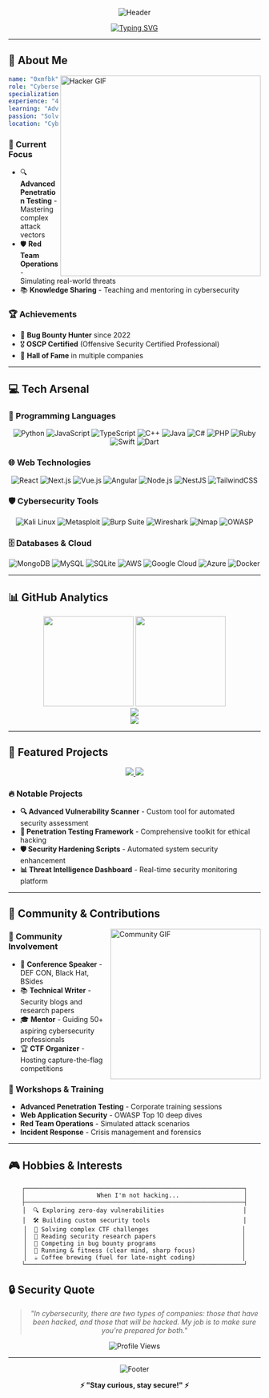<div align="center">
  
  ![Header](https://capsule-render.vercel.app/api?type=waving&color=gradient&customColorList=12&height=300&section=header&text=0xmfbk&fontSize=90&fontAlignY=38&animation=fadeIn&fontColor=ffffff&desc=Cybersecurity%20Engineer%20%7C%20Penetration%20Tester%20%7C%20Red%20Teamer&descAlignY=51&descAlign=62)
  
  [![Typing SVG](https://readme-typing-svg.herokuapp.com?font=Orbitron&size=24&duration=3000&pause=1000&color=00FF41&center=true&vCenter=true&width=600&lines=Welcome+to+the+Matrix...;Cybersecurity+Engineer;Penetration+Tester;Red+Team+Specialist;Bug+Hunter+Since+2020;Cyber+Puzzle+Solver)](https://git.io/typing-svg)
    
</div>

---

## 🚀 About Me

<img align="right" alt="Hacker GIF" width="400" src="https://media.giphy.com/media/3o7qE1YN7aBOFPRw8E/giphy.gif" />

```yaml
name: "0xmfbk"
role: "Cybersecurity Engineer"
specialization: ["Penetration Testing", "Red Teaming", "Vulnerability Assessment"]
experience: "4+ years in cybersecurity"
learning: "Advanced Penetration Testing & AI Security"
passion: "Solving cyber puzzles and securing the digital world"
location: "Cyberspace 🌐"
```

### 🎯 Current Focus
- 🔍 **Advanced Penetration Testing** - Mastering complex attack vectors
- 🛡️ **Red Team Operations** - Simulating real-world threats
- 📚 **Knowledge Sharing** - Teaching and mentoring in cybersecurity

### 🏆 Achievements
- 🐛 **Bug Bounty Hunter** since 2022
- 🎖️ **OSCP Certified** (Offensive Security Certified Professional)
- 🏅 **Hall of Fame** in multiple companies
---

## 💻 Tech Arsenal

### 🔧 Programming Languages
<div align="center">
  
  ![Python](https://img.shields.io/badge/Python-3776AB?style=for-the-badge&logo=python&logoColor=white)
  ![JavaScript](https://img.shields.io/badge/JavaScript-F7DF1E?style=for-the-badge&logo=javascript&logoColor=black)
  ![TypeScript](https://img.shields.io/badge/TypeScript-007ACC?style=for-the-badge&logo=typescript&logoColor=white)
  ![C++](https://img.shields.io/badge/C++-00599C?style=for-the-badge&logo=c%2B%2B&logoColor=white)
  ![Java](https://img.shields.io/badge/Java-ED8B00?style=for-the-badge&logo=java&logoColor=white)
  ![C#](https://img.shields.io/badge/C%23-239120?style=for-the-badge&logo=c-sharp&logoColor=white)
  ![PHP](https://img.shields.io/badge/PHP-777BB4?style=for-the-badge&logo=php&logoColor=white)
  ![Ruby](https://img.shields.io/badge/Ruby-CC342D?style=for-the-badge&logo=ruby&logoColor=white)
  ![Swift](https://img.shields.io/badge/Swift-FA7343?style=for-the-badge&logo=swift&logoColor=white)
  ![Dart](https://img.shields.io/badge/Dart-0175C2?style=for-the-badge&logo=dart&logoColor=white)
  
</div>

### 🌐 Web Technologies
<div align="center">
  
  ![React](https://img.shields.io/badge/React-20232A?style=for-the-badge&logo=react&logoColor=61DAFB)
  ![Next.js](https://img.shields.io/badge/Next.js-000000?style=for-the-badge&logo=nextdotjs&logoColor=white)
  ![Vue.js](https://img.shields.io/badge/Vue.js-35495E?style=for-the-badge&logo=vuedotjs&logoColor=4FC08D)
  ![Angular](https://img.shields.io/badge/Angular-DD0031?style=for-the-badge&logo=angular&logoColor=white)
  ![Node.js](https://img.shields.io/badge/Node.js-43853D?style=for-the-badge&logo=node.js&logoColor=white)
  ![NestJS](https://img.shields.io/badge/NestJS-E0234E?style=for-the-badge&logo=nestjs&logoColor=white)
  ![TailwindCSS](https://img.shields.io/badge/Tailwind_CSS-38B2AC?style=for-the-badge&logo=tailwind-css&logoColor=white)
  
</div>

### 🛡️ Cybersecurity Tools
<div align="center">
  
  ![Kali Linux](https://img.shields.io/badge/Kali_Linux-557C94?style=for-the-badge&logo=kali-linux&logoColor=white)
  ![Metasploit](https://img.shields.io/badge/Metasploit-2596CD?style=for-the-badge&logo=metasploit&logoColor=white)
  ![Burp Suite](https://img.shields.io/badge/Burp_Suite-FF6633?style=for-the-badge&logo=burp-suite&logoColor=white)
  ![Wireshark](https://img.shields.io/badge/Wireshark-1679A7?style=for-the-badge&logo=wireshark&logoColor=white)
  ![Nmap](https://img.shields.io/badge/Nmap-0078D4?style=for-the-badge&logo=nmap&logoColor=white)
  ![OWASP](https://img.shields.io/badge/OWASP-000000?style=for-the-badge&logo=owasp&logoColor=white)
  
</div>

### 🗄️ Databases & Cloud
<div align="center">
  
  ![MongoDB](https://img.shields.io/badge/MongoDB-4EA94B?style=for-the-badge&logo=mongodb&logoColor=white)
  ![MySQL](https://img.shields.io/badge/MySQL-00000F?style=for-the-badge&logo=mysql&logoColor=white)
  ![SQLite](https://img.shields.io/badge/SQLite-07405E?style=for-the-badge&logo=sqlite&logoColor=white)
  ![AWS](https://img.shields.io/badge/AWS-232F3E?style=for-the-badge&logo=amazon-aws&logoColor=white)
  ![Google Cloud](https://img.shields.io/badge/Google_Cloud-4285F4?style=for-the-badge&logo=google-cloud&logoColor=white)
  ![Azure](https://img.shields.io/badge/Azure-0089D0?style=for-the-badge&logo=microsoft-azure&logoColor=white)
  ![Docker](https://img.shields.io/badge/Docker-2496ED?style=for-the-badge&logo=docker&logoColor=white)
  
</div>

---

## 📊 GitHub Analytics

<div align="center">
  
  <img height="180em" src="https://github-readme-stats.vercel.app/api?username=0xmfbk&show_icons=true&theme=radical&include_all_commits=true&count_private=true&hide_border=true&bg_color=0d1117&title_color=ff6b6b&text_color=ffffff&icon_color=ff6b6b"/>
  <img height="180em" src="https://github-readme-stats.vercel.app/api/top-langs/?username=0xmfbk&layout=compact&langs_count=8&theme=radical&hide_border=true&bg_color=0d1117&title_color=ff6b6b&text_color=ffffff"/>
  
</div>

<div align="center">
  
  <img src="https://github-readme-streak-stats.herokuapp.com/?user=0xmfbk&theme=radical&hide_border=true&background=0d1117&stroke=ff6b6b&ring=ff6b6b&fire=ff6b6b&currStreakLabel=ff6b6b"/>
  
</div>

<div align="center">
  
  <img src="https://github-readme-activity-graph.vercel.app/graph?username=0xmfbk&theme=redical&hide_border=true&bg_color=0d1117&color=ff6b6b&line=ff6b6b&point=ffffff"/>
  
</div>

---

## 🎯 Featured Projects

<div align="center">
  
  <a href="https://github.com/0xmfbk/pentest-toolkit">
    <img src="https://github-readme-stats.vercel.app/api/pin/?username=0xmfbk&repo=pentest-toolkit&theme=radical&hide_border=true&bg_color=0d1117&title_color=ff6b6b&text_color=ffffff&icon_color=ff6b6b"/>
  </a>
  <a href="https://github.com/0xmfbk/vulnerability-scanner">
    <img src="https://github-readme-stats.vercel.app/api/pin/?username=0xmfbk&repo=vulnerability-scanner&theme=radical&hide_border=true&bg_color=0d1117&title_color=ff6b6b&text_color=ffffff&icon_color=ff6b6b"/>
  </a>
  
</div>

### 🔥 Notable Projects
- **🔍 Advanced Vulnerability Scanner** - Custom tool for automated security assessment
- **🚀 Penetration Testing Framework** - Comprehensive toolkit for ethical hacking
- **🛡️ Security Hardening Scripts** - Automated system security enhancement
- **📊 Threat Intelligence Dashboard** - Real-time security monitoring platform

---

## 🌟 Community & Contributions

<img align="right" alt="Community GIF" width="300" src="https://media.giphy.com/media/du3J3cXyzhj75IOgvA/giphy.gif" />

### 🤝 Community Involvement
- 🎤 **Conference Speaker** - DEF CON, Black Hat, BSides
- 📚 **Technical Writer** - Security blogs and research papers
- 🎓 **Mentor** - Guiding 50+ aspiring cybersecurity professionals
- 🏆 **CTF Organizer** - Hosting capture-the-flag competitions

### 🎯 Workshops & Training
- **Advanced Penetration Testing** - Corporate training sessions
- **Web Application Security** - OWASP Top 10 deep dives
- **Red Team Operations** - Simulated attack scenarios
- **Incident Response** - Crisis management and forensics

---

## 🎮 Hobbies & Interests

<div align="center">
  
  ```ascii
  ┌─────────────────────────────────────────────────────────────┐
  │                    When I'm not hacking...                  │
  ├─────────────────────────────────────────────────────────────┤
  │  🔍 Exploring zero-day vulnerabilities                      │
  │  🛠️ Building custom security tools                          │
  │  🧩 Solving complex CTF challenges                          │
  │  📖 Reading security research papers                        │
  │  🎯 Competing in bug bounty programs                        │
  │  🏃 Running & fitness (clear mind, sharp focus)             │
  │  ☕ Coffee brewing (fuel for late-night coding)             │
  └─────────────────────────────────────────────────────────────┘
  ```
  
</div>


## 🔒 Security Quote

<div align="center">
  
  > *"In cybersecurity, there are two types of companies: those that have been hacked, and those that will be hacked. My job is to make sure you're prepared for both."*
  
  <img src="https://komarev.com/ghpvc/?username=0xmfbk&label=Profile%20Views&color=red&style=flat-square" alt="Profile Views" />
  
</div>

---

<div align="center">
  
  ![Footer](https://capsule-render.vercel.app/api?type=waving&color=gradient&customColorList=12&height=200&section=footer&animation=fadeIn)
  
  **⚡ "Stay curious, stay secure!" ⚡**
  
</div>
